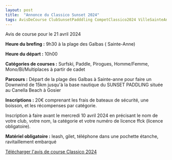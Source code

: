 ```yaml
---
layout: post
title:  "Annonce du Classico Sunset 2024"
tags: AvisDeCourse ClubSunsetPadddling CompetClassico2024 VilleSainteAnne VilleGosier
---
```


Avis de course pour le 21 avril 2024

**Heure du brefing :** 9h30 à la plage des Galbas ( Sainte-Anne)

**Heure du départ :** 10h00

**Catégories de courses :** Surfski, Paddle, Pirogues,
Homme/Femme,
Mono/Bi/Multiplaces à partir de cadet

**Parcours :** Départ de la plage des Galbas à Sainte-anne pour faire un Downwind de 15km
jusqu'à la base nautique du SUNSET PADDLING située au Canella Beach à Gosier

**Inscriptions :** 20€ comprenant les frais de bateaux de sécurité, une boisson, et les récompenses par
catégorie.

Inscription à faire avant le mercredi 10 avril 2024 en
précisant le nom de votre club, votre nom, la catégorie et votre numéro de licence ffck
(licence obligatoire).

**Matériel obligatoire :** leash, gilet, téléphone dans une pochette étanche, ravitaillement embarqué

[Télécharger l'avis de course Classico 2024](/assets/2024/classico-sunset-2024.pdf)
